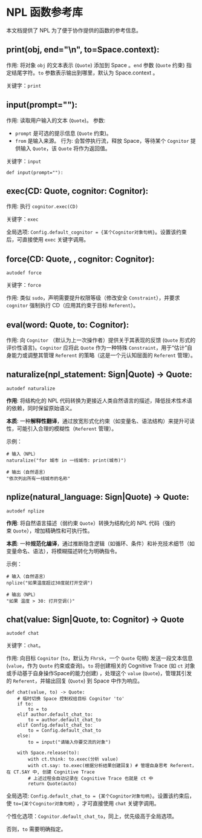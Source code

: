 # NPL 函数参考库
本文档提供了 NPL 为了便于协作提供的函数的参考信息。

## print(obj, end="\n", to=Space.context):

作用: 将对象 `obj` 的文本表示 (`Quote`) 添加到 Space 。`end` 参数 (`Quote` 约束) 指定结尾字符。`to` 参数表示输出到哪里，默认为 Space.context 。

关键字：`print`

## input(prompt=""):

作用: 读取用户输入的文本 (`Quote`)。
参数: 
- `prompt` 是可选的提示信息 (`Quote` 约束)。
- `from` 是输入来源。
行为: 会暂停执行流，释放 Space，等待某个 `Cognitor` 提供输入 `Quote`，该 `Quote` 将作为返回值。

关键字：`input`

```npl
def input(prompt=""):
```

## exec(CD: Quote, cognitor: Cognitor):

作用: 执行 `cognitor.exec(CD)`

关键字：`exec`

全局选项: `Config.default_cognitor = {某个Cognitor对象句柄}`。设置该约束后，可直接使用 `exec` 关键字调用。

## force(CD: Quote, , cognitor: Cognitor):

`autodef force`

关键字：`force`

作用: 类似 `sudo`，声明需要提升权限等级（修改安全 `Constraint`），并要求 `cognitor` 强制执行 CD（应用其约束于目标 `Referent`）。

## eval(word: Quote, to: Cognitor):

作用: 向 `Cognitor` （默认为上一次操作者）提供关于其表现的反馈 (`Quote` 形式的评价性语言)。`Cognitor` 应将此 `Quote` 作为一种特殊 `Constraint`，用于“估计”自身能力或调整其管理 `Referent` 的策略（这是一个元认知层面的 `Referent` 管理）。

## naturalize(npl_statement: Sign|Quote) -> Quote:

`autodef naturalize`

**作用**: 将结构化的 NPL 代码转换为更接近人类自然语言的描述，降低技术性术语的依赖，同时保留原始语义。

**本质**: 一种**解释性翻译**，通过放宽形式化约束（如变量名、语法结构）来提升可读性，可能引入合理的模糊性（`Referent` 管理）。

示例：
```
# 输入（NPL）  
naturalize("for 城市 in 一线城市: print(城市)")  

# 输出（自然语言）  
"依次列出所有一线城市的名称"  
```

## nplize(natural_language: Sign|Quote) -> Quote:

`autodef nplize`

**作用**: 将自然语言描述（弱约束 `Quote`）转换为结构化的 NPL 代码（强约束 `Quote`），增加精确性和可执行性。  

**本质**: 一种**规范化编译**，通过推断隐含逻辑（如循环、条件）和补充技术细节（如变量命名、语法），将模糊描述转化为明确指令。

示例：
```
# 输入（自然语言）  
nplize("如果温度超过30度就打开空调")  

# 输出（NPL）  
"如果 温度 > 30: 打开空调()"  
```

## chat(value: Sign|Quote, to: Cognitor) -> Quote

`autodef chat`

关键字：`chat`。

作用: 向目标 `Cognitor` (`to`，默认为 `Fhrsk`，一个 `Quote` 句柄) 发送一段文本信息 (`value`，作为 `Quote` 约束或查询)。`to` 将创建相关的 Cognitive Trace (如 `ct` 对象或手动基于自身操作Space的能力创建) ，处理这个 `value` (`Quote`)，管理其引发的 `Referent`，并输出回复 (`Quote`) 到 Space 中作为响应。

```npl
def chat(value, to) -> Quote:
    # 临时切换 Space 控制权给目标 Cognitor 'to'
    if to:
	    to = to
	elif author.default_chat_to:
		to = author.default_chat_to
	elif Config.default_chat_to:
		to = Config.default_chat_to
	else:
		to = input("请输入你要交流的对象")

    with Space.release(to):
        with ct.think: to.exec(分析 value)
        with ct.say: to.exec(根据分析结果创建回复) # 管理自身思考 Referent，在 CT.SAY 中, 创建 Cognitive Trace
        # 上述过程会自动记录在 Cognitive Trace 也就是 ct 中
        return Quote(auto)
```

全局选项: `Config.default_chat_to = {某个Cognitor对象句柄}`。设置该约束后，使 `to={某个Cognitor对象句柄}` ，才可直接使用 `chat` 关键字调用。

个性化选项：`Cognitor.default_chat_to`，同上，优先级高于全局选项。

否则，`to` 需要明确指定。
